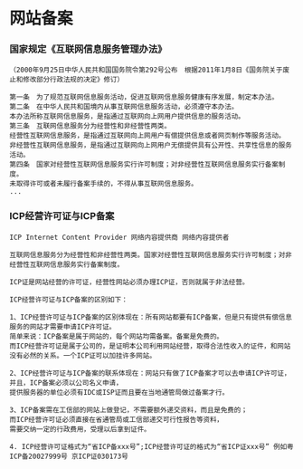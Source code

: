 # 网站备案

### 国家规定《互联网信息服务管理办法》
    
    （2000年9月25日中华人民共和国国务院令第292号公布　根据2011年1月8日《国务院关于废止和修改部分行政法规的决定》修订）
    
    第一条　为了规范互联网信息服务活动，促进互联网信息服务健康有序发展，制定本办法。
    第二条　在中华人民共和国境内从事互联网信息服务活动，必须遵守本办法。
    本办法所称互联网信息服务，是指通过互联网向上网用户提供信息的服务活动。
    第三条　互联网信息服务分为经营性和非经营性两类。
    经营性互联网信息服务，是指通过互联网向上网用户有偿提供信息或者网页制作等服务活动。
    非经营性互联网信息服务，是指通过互联网向上网用户无偿提供具有公开性、共享性信息的服务活动。
    第四条　国家对经营性互联网信息服务实行许可制度；对非经营性互联网信息服务实行备案制度。
    未取得许可或者未履行备案手续的，不得从事互联网信息服务。
    ...
    
### ICP经营许可证与ICP备案

    ICP Internet Content Provider 网络内容提供商 网络内容提供者
    
    互联网信息服务分为经营性和非经营性两类。国家对经营性互联网信息服务实行许可制度；对非经营性互联网信息服务实行备案制度。
    
    ICP证是网站经营的许可证，经营性网站必须办理ICP证，否则就属于非法经营。
    
    ICP经营许可证与ICP备案的区别如下：

    1、ICP经营许可证与ICP备案的区别体现在：所有网站都要有ICP备案，但是只有提供有偿信息服务的网站才需要申请ICP许可证。
    简单来说：ICP备案是属于网站的，每个网站均需备案。备案是免费的。
    而ICP经营许可证是属于公司的，是证明本公司利用网站经营，取得合法性收入的证件，和网站没有必然的关系。一个ICP证可以加挂许多网站。

    2、ICP经营许可证与ICP备案的联系体现在：网站只有做了ICP备案才可以去申请ICP许可证，
    并且，ICP备案必须以公司名义申请，
    提供服务器的单位必须有IDC或ISP证而且要在当地通管局做过备案才行。
    
    3、ICP备案需在工信部的网站上做登记，不需要额外递交资料，而且是免费的；
    而ICP经营许可证必须直接在省通管局或工信部递交可行性报告等资料，
    需要交纳一定的行政费用，受理以后拿到证件。
    
    4. ICP经营许可证格式为“省ICP备xxx号”;ICP经营许可证的格式为“省ICP证xxx号” 例如粤ICP备20027999号 京ICP证030173号
